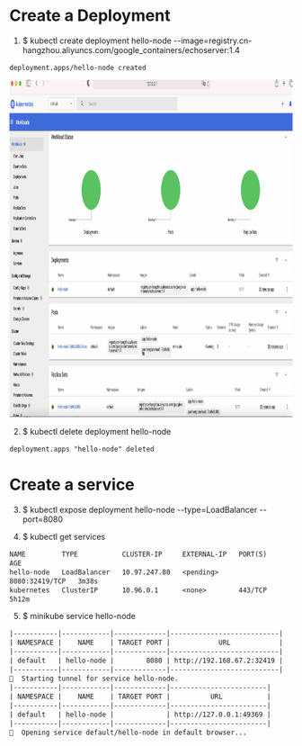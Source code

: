 # Create a Deployment

1. $ kubectl create deployment hello-node --image=registry.cn-hangzhou.aliyuncs.com/google_containers/echoserver:1.4
```
deployment.apps/hello-node created
```
<img src="../docs/k8s.deployment.succeed.jpg" width="1000" height="600"> 

2. $ kubectl delete deployment hello-node
```
deployment.apps "hello-node" deleted
```
# Create a service

3. $ kubectl expose deployment hello-node --type=LoadBalancer --port=8080

4. $ kubectl get services
```
NAME         TYPE           CLUSTER-IP     EXTERNAL-IP   PORT(S)          AGE
hello-node   LoadBalancer   10.97.247.80   <pending>     8080:32419/TCP   3m38s
kubernetes   ClusterIP      10.96.0.1      <none>        443/TCP          5h12m
```

5. $ minikube service hello-node
```
|-----------|------------|-------------|---------------------------|
| NAMESPACE |    NAME    | TARGET PORT |            URL            |
|-----------|------------|-------------|---------------------------|
| default   | hello-node |        8080 | http://192.168.67.2:32419 |
|-----------|------------|-------------|---------------------------|
🏃  Starting tunnel for service hello-node.
|-----------|------------|-------------|------------------------|
| NAMESPACE |    NAME    | TARGET PORT |          URL           |
|-----------|------------|-------------|------------------------|
| default   | hello-node |             | http://127.0.0.1:49369 |
|-----------|------------|-------------|------------------------|
🎉  Opening service default/hello-node in default browser...
```

